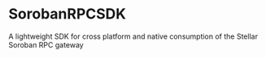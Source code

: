 # SorobanRPCSDK
A lightweight SDK for cross platform and native consumption of the Stellar Soroban RPC gateway
